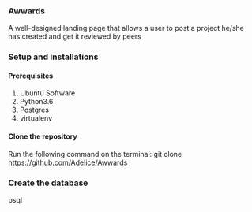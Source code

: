 ### Awwards
A well-designed landing page that allows a user to post a project he/she has created and get it reviewed by peers
### Setup and installations
#### Prerequisites
1. Ubuntu Software
2. Python3.6
3. Postgres
4. virtualenv
#### Clone the repository
Run the following command on the terminal: git clone https://github.com/Adelice/Awwards
### Create the database
psql